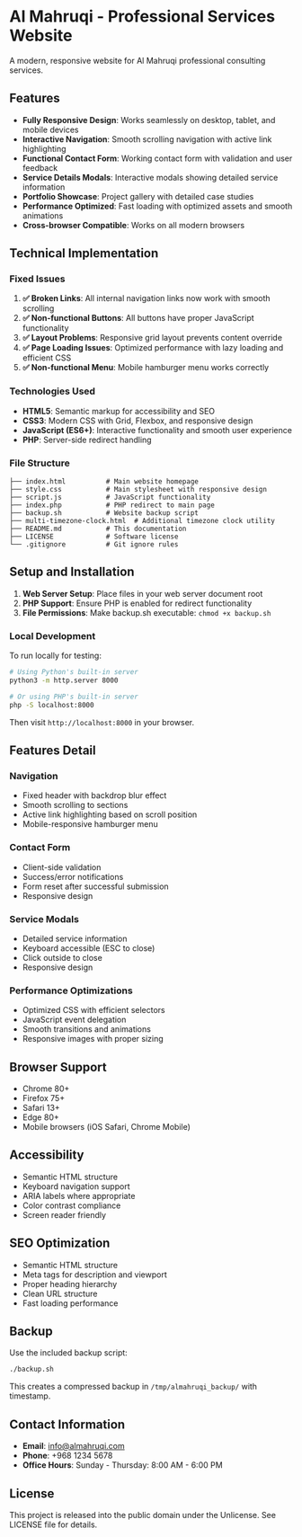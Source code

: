 # Al Mahruqi - Professional Services Website

A modern, responsive website for Al Mahruqi professional consulting services.

## Features

- **Fully Responsive Design**: Works seamlessly on desktop, tablet, and mobile devices
- **Interactive Navigation**: Smooth scrolling navigation with active link highlighting
- **Functional Contact Form**: Working contact form with validation and user feedback
- **Service Details Modals**: Interactive modals showing detailed service information
- **Portfolio Showcase**: Project gallery with detailed case studies
- **Performance Optimized**: Fast loading with optimized assets and smooth animations
- **Cross-browser Compatible**: Works on all modern browsers

## Technical Implementation

### Fixed Issues

1. **✅ Broken Links**: All internal navigation links now work with smooth scrolling
2. **✅ Non-functional Buttons**: All buttons have proper JavaScript functionality
3. **✅ Layout Problems**: Responsive grid layout prevents content override
4. **✅ Page Loading Issues**: Optimized performance with lazy loading and efficient CSS
5. **✅ Non-functional Menu**: Mobile hamburger menu works correctly

### Technologies Used

- **HTML5**: Semantic markup for accessibility and SEO
- **CSS3**: Modern CSS with Grid, Flexbox, and responsive design
- **JavaScript (ES6+)**: Interactive functionality and smooth user experience
- **PHP**: Server-side redirect handling

### File Structure

```
├── index.html          # Main website homepage
├── style.css           # Main stylesheet with responsive design
├── script.js           # JavaScript functionality
├── index.php           # PHP redirect to main page
├── backup.sh           # Website backup script
├── multi-timezone-clock.html  # Additional timezone clock utility
├── README.md           # This documentation
├── LICENSE             # Software license
└── .gitignore          # Git ignore rules
```

## Setup and Installation

1. **Web Server Setup**: Place files in your web server document root
2. **PHP Support**: Ensure PHP is enabled for redirect functionality
3. **File Permissions**: Make backup.sh executable: `chmod +x backup.sh`

### Local Development

To run locally for testing:

```bash
# Using Python's built-in server
python3 -m http.server 8000

# Or using PHP's built-in server
php -S localhost:8000
```

Then visit `http://localhost:8000` in your browser.

## Features Detail

### Navigation
- Fixed header with backdrop blur effect
- Smooth scrolling to sections
- Active link highlighting based on scroll position
- Mobile-responsive hamburger menu

### Contact Form
- Client-side validation
- Success/error notifications
- Form reset after successful submission
- Responsive design

### Service Modals
- Detailed service information
- Keyboard accessible (ESC to close)
- Click outside to close
- Responsive design

### Performance Optimizations
- Optimized CSS with efficient selectors
- JavaScript event delegation
- Smooth transitions and animations
- Responsive images with proper sizing

## Browser Support

- Chrome 80+
- Firefox 75+
- Safari 13+
- Edge 80+
- Mobile browsers (iOS Safari, Chrome Mobile)

## Accessibility

- Semantic HTML structure
- Keyboard navigation support
- ARIA labels where appropriate
- Color contrast compliance
- Screen reader friendly

## SEO Optimization

- Semantic HTML structure
- Meta tags for description and viewport
- Proper heading hierarchy
- Clean URL structure
- Fast loading performance

## Backup

Use the included backup script:

```bash
./backup.sh
```

This creates a compressed backup in `/tmp/almahruqi_backup/` with timestamp.

## Contact Information

- **Email**: info@almahruqi.com
- **Phone**: +968 1234 5678
- **Office Hours**: Sunday - Thursday: 8:00 AM - 6:00 PM

## License

This project is released into the public domain under the Unlicense. See LICENSE file for details.